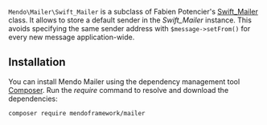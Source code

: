 ```Mendo\Mailer\Swift_Mailer``` is a subclass of Fabien Potencier's [Swift_Mailer](http://swiftmailer.org/) class.
It allows to store a default sender in the *Swift_Mailer* instance.
This avoids specifying the same sender address with ```$message->setFrom()``` for every new message application-wide.

## Installation

You can install Mendo Mailer using the dependency management tool [Composer](https://getcomposer.org/).
Run the *require* command to resolve and download the dependencies:

```
composer require mendoframework/mailer
```

